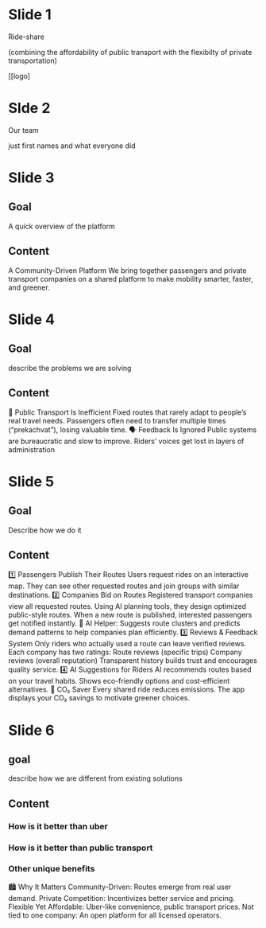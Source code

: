 # Slide 1

Ride-share

(combining the affordability of public transport with the flexibilty of private transportation)

[[logo]

# Slde 2

Our team

just first names and what everyone did

# Slide 3

## Goal 

A quick overview of the platform 

## Content
A Community-Driven Platform
We bring together passengers and private transport companies on a shared platform to make mobility smarter, faster, and greener.


# Slide 4

## Goal

describe the problems we are solving

## Content

🚉 Public Transport Is Inefficient
Fixed routes that rarely adapt to people’s real travel needs.
Passengers often need to transfer multiple times (“prekachvat”), losing valuable time.
🗣️ Feedback Is Ignored
Public systems are bureaucratic and slow to improve.
Riders’ voices get lost in layers of administration

# Slide 5 

## Goal

Describe how we do it

## Content

1️⃣ Passengers Publish Their Routes
Users request rides on an interactive map.
They can see other requested routes and join groups with similar destinations.
2️⃣ Companies Bid on Routes
Registered transport companies view all requested routes.
Using AI planning tools, they design optimized public-style routes.
When a new route is published, interested passengers get notified instantly.
🧠 AI Helper: Suggests route clusters and predicts demand patterns to help companies plan efficiently.
3️⃣ Reviews & Feedback System
Only riders who actually used a route can leave verified reviews.
Each company has two ratings:
Route reviews (specific trips)
Company reviews (overall reputation)
Transparent history builds trust and encourages quality service.
4️⃣ AI Suggestions for Riders
AI recommends routes based on your travel habits.
Shows eco-friendly options and cost-efficient alternatives.
🌱 CO₂ Saver
Every shared ride reduces emissions.
The app displays your CO₂ savings to motivate greener choices.


# Slide 6

## goal

describe how we are different from existing solutions

## Content

### How is it better than uber

### How is it better than public transport

### Other unique benefits

🏙️ Why It Matters
Community-Driven: Routes emerge from real user demand.
Private Competition: Incentivizes better service and pricing.
Flexible Yet Affordable: Uber-like convenience, public transport prices.
Not tied to one company: An open platform for all licensed operators.



